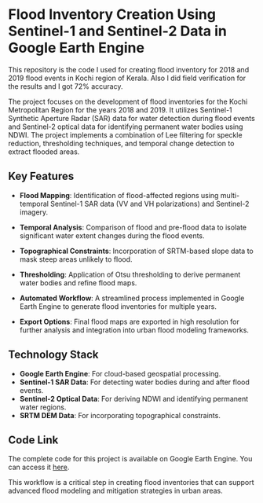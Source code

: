 # Flood Inventory Creation Using Sentinel-1 and Sentinel-2 Data in Google Earth Engine

This repository is the code I used for creating flood inventory for 2018 and 2019 flood events in Kochi region of Kerala. Also I did field verification for the results and I got 72% accuracy.



The project focuses on the development of flood inventories for the Kochi Metropolitan Region for the years 2018 and 2019. It utilizes Sentinel-1 Synthetic Aperture Radar (SAR) data for water detection during flood events and Sentinel-2 optical data for identifying permanent water bodies using NDWI. The project implements a combination of Lee filtering for speckle reduction, thresholding techniques, and temporal change detection to extract flooded areas.

## Key Features

- **Flood Mapping**: 
  Identification of flood-affected regions using multi-temporal Sentinel-1 SAR data (VV and VH polarizations) and Sentinel-2 imagery.

- **Temporal Analysis**: 
  Comparison of flood and pre-flood data to isolate significant water extent changes during the flood events.

- **Topographical Constraints**: 
  Incorporation of SRTM-based slope data to mask steep areas unlikely to flood.

- **Thresholding**: 
  Application of Otsu thresholding to derive permanent water bodies and refine flood maps.

- **Automated Workflow**: 
  A streamlined process implemented in Google Earth Engine to generate flood inventories for multiple years.

- **Export Options**: 
  Final flood maps are exported in high resolution for further analysis and integration into urban flood modeling frameworks.

## Technology Stack
- **Google Earth Engine**: For cloud-based geospatial processing.
- **Sentinel-1 SAR Data**: For detecting water bodies during and after flood events.
- **Sentinel-2 Optical Data**: For deriving NDWI and identifying permanent water regions.
- **SRTM DEM Data**: For incorporating topographical constraints.

## Code Link

The complete code for this project is available on Google Earth Engine. You can access it [here](https://code.earthengine.google.com/62794eeb11ba2e6726cb7551cfd4f9d2?noload=true).

This workflow is a critical step in creating flood inventories that can support advanced flood modeling and mitigation strategies in urban areas.
